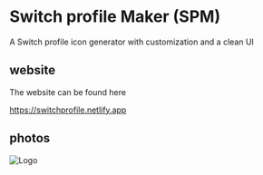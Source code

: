 
# Switch profile Maker (SPM)

A Switch profile icon generator with customization and a clean UI


## website
The website can be found here

https://switchprofile.netlify.app
## photos

![Logo](https://i.imgur.com/s0bXIyX.png)
